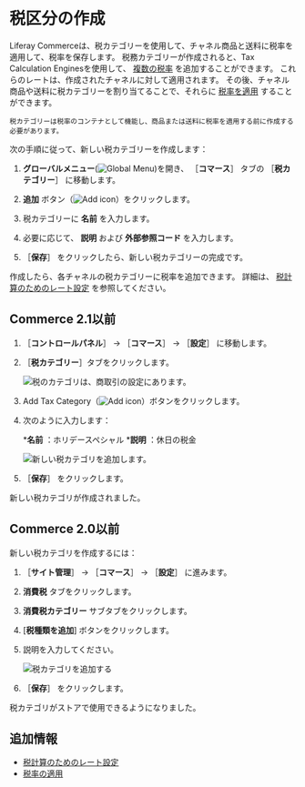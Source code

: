 # 税区分の作成

Liferay Commerceは、税カテゴリーを使用して、チャネル商品と送料に税率を適用して、税率を保存します。 税務カテゴリーが作成されると、Tax Calculation Enginesを使用して、 [複数の税率](./setting-rates-for-tax-calculations.md) を追加することができます。 これらのレートは、作成されたチャネルに対して適用されます。 その後、チャネル商品や送料に税カテゴリーを割り当てることで、それらに [税率を適用](applying-tax-rates.md) することができます。

```{note}
税カテゴリーは税率のコンテナとして機能し、商品または送料に税率を適用する前に作成する必要があります。
```

次の手順に従って、新しい税カテゴリーを作成します：

1. **グローバルメニュー**(![Global Menu](../../images/icon-applications-menu.png))を開き、 ［**コマース**］ タブの ［**税カテゴリー**］ に移動します。

1. **追加** ボタン（![Add icon](../../images/icon-add.png)）をクリックします。

1. 税カテゴリーに **名前** を入力します。

1. 必要に応じて、 **説明** および **外部参照コード** を入力します。

1. ［**保存**］ をクリックしたら、新しい税カテゴリーの完成です。

作成したら、各チャネルの税カテゴリーに税率を追加できます。 詳細は、 [税計算のためのレート設定](./setting-rates-for-tax-calculations.md) を参照してください。

<a name="commerce-21-and-below" />

## Commerce 2.1以前

1. ［**コントロールパネル**］ → ［**コマース**］ → ［**設定**］ に移動します。
1. ［**税カテゴリー**］タブをクリックします。

    ![税のカテゴリは、商取引の設定にあります。](./creating-tax-categories/images/03.png)

1. Add Tax Category（![Add icon](../../images/icon-add.png)）ボタンをクリックします。
1. 次のように入力します：

    ***名前** ：ホリデースペシャル
    ***説明** ：休日の税金

    ![新しい税カテゴリを追加します。](./creating-tax-categories/images/04.png)

1. ［**保存**］ をクリックします。

新しい税カテゴリが作成されました。

<a name="commerce-20-and-below" />

## Commerce 2.0以前

新しい税カテゴリを作成するには：

1. ［**サイト管理**］ → ［**コマース**］ → ［**設定**］ に進みます。
1. **消費税** タブをクリックします。
1. **消費税カテゴリー** サブタブをクリックします。
1. [**税種類を追加**] ボタンをクリックします。
1. 説明を入力してください。

    ![税カテゴリを追加する](./creating-tax-categories/images/01.png)

1. ［**保存**］ をクリックします。

税カテゴリがストアで使用できるようになりました。

<a name="additional-information" />

## 追加情報

* [税計算のためのレート設定](./setting-rates-for-tax-calculations.md)
* [税率の適用](./applying-tax-rates.md)
